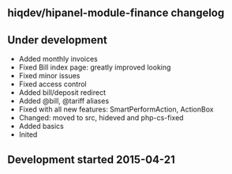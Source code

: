 hiqdev/hipanel-module-finance changelog
---------------------------------------

## Under development

- Added monthly invoices
- Fixed Bill index page: greatly improved looking
- Fixed minor issues
- Fixed access control
- Added bill/deposit redirect
- Added @bill, @tariff aliases
- Fixed with all new features: SmartPerformAction, ActionBox
- Changed: moved to src, hideved and php-cs-fixed
- Added basics
- Inited

## Development started 2015-04-21

